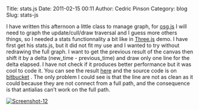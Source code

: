 Title: stats.js
Date: 2011-02-15 00:11
Author: Cedric Pinson
Category: blog
Slug: stats-js

I have written this afternoon a little class to manage graph, for
[osg.js](http://osgjs.org) I will need to graph the update/cull/draw
traversal and I guess more others things, so I needed a stats
functionnality a bit like in
[Three.js](https://github.com/mrdoob/three.js/) demo. I have first get
his stats.js, but it did not fit my use and I wanted to try without
redrawing the full graph. I want to get the previous result of the
canvas then shift it by a delta (new\_time - previous\_time) and draw
only one line for the delta elapsed. I have not check if it produces
better performance but it was cool to code it. You can see the result
[here](http://plopbyte.com/stats.js/) and the source code is on
[bitbucket](https://bitbucket.org/cedricpinson/stats.js/overview) . The
only problem I could see is that the line are not as clean as it could
because they are not connect from a full path, and the consequence is
that antialias can't work on the full path.

[![](http://plopbyte.com/wp-uploads/2011/02/Screenshot-12.jpg "Screenshot-12")](http://plopbyte.com/stats.js/)

